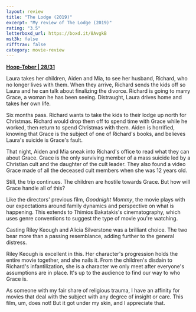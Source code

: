 ```yaml
---
layout: review
title: "The Lodge (2019)"
excerpt: "My review of The Lodge (2019)"
rating: "3.5"
letterboxd_url: https://boxd.it/8AvgkB
mst3k: false
rifftrax: false
category: movie-review
---
```


<b><a href="https://boxd.it/pRQY0/detail">Hoop-Tober | 28/31</a></b>

Laura takes her children, Aiden and Mia, to see her husband, Richard, who no longer lives with them. When they arrive, Richard sends the kids off so Laura and he can talk about finalizing the divorce. Richard is going to marry Grace, a woman he has been seeing. Distraught, Laura drives home and takes her own life.

Six months pass. Richard wants to take the kids to their lodge up north for Christmas. Richard would drop them off to spend time with Grace while he worked, then return to spend Christmas with them. Aiden is horrified, knowing that Grace is the subject of one of Richard's books, and believes Laura's suicide is Grace's fault.

That night, Aiden and Mia sneak into Richard's office to read what they can about Grace. Grace is the only surviving member of a mass suicide led by a Christian cult and the daughter of the cult leader. They also found a video Grace made of all the deceased cult members when she was 12 years old.

Still, the trip continues. The children are hostile towards Grace. But how will Grace handle all of this?

Like the directors' previous film, <i>Goodnight Mommy</i>, the movie plays with our expectations around family dynamics and perspective on what is happening. This extends to Thimios Bakatakis's cinematography, which uses genre conventions to suggest the type of movie you're watching.

Casting Riley Keough and Alicia Silverstone was a brilliant choice. The two bear more than a passing resemblance, adding further to the general distress.

Riley Keough is excellent in this. Her character's progression holds the entire movie together, and she nails it. From the children's disdain to Richard's infantilization, she is a character we only meet after everyone's assumptions are in place. It's up to the audience to find our way to who Grace is.

As someone with my fair share of religious trauma, I have an affinity for movies that deal with the subject with any degree of insight or care. This film, um, does not! But it got under my skin, and I appreciate that.
